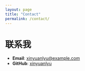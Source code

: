 ```yaml
---
layout: page
title: "Contact"
permalink: /contact/
---
```


# 联系我

- **Email**: [xinyuanlyu@example.com](mailto:xinyuanlyu@example.com)
- **GitHub**: [xinyuanlyu](https://github.com/xinyuanlyu)
